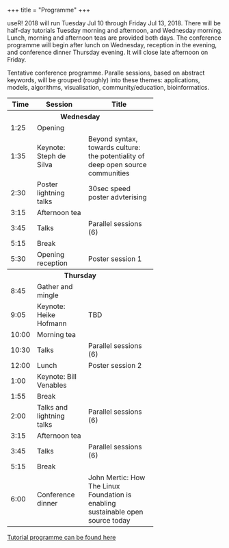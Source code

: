 +++
title = "Programme"
+++

useR! 2018 will run Tuesday Jul 10 through Friday Jul 13, 2018. There will be half-day tutorials Tuesday morning and afternoon, and Wednesday morning. Lunch, morning and afternoon teas are provided both days. The conference programme will begin after lunch on Wednesday, reception in the evening, and conference dinner Thursday evening. It will close late afternoon on Friday.

Tentative conference programme. Paralle sessions, based on abstract keywords, will be grouped (roughly) into these themes: applications, models, algorithms, visualisation, community/education, bioinformatics.

<table id="reg-sum">
  <col width="60">
  <col width="120">
  <col width="160">
  <th>Time</th>
  <th>Session</th>
  <th>Title</th>
  <tr><th colspan="4">Wednesday </th></tr>
  <tr>
  <td> 1:25 </td> <td> Opening </td> <td> </td>
  </tr>
  <tr>
  <td> 1:35 </td> <td> Keynote: Steph de Silva </td> <td> Beyond syntax, towards culture: the potentiality of deep open source communities </td>
  </tr>
 <tr>
  <td> 2:30 </td> <td> Poster lightning talks </td> <td> 30sec speed poster advterising </td>
  </tr>
  <tr>
  <td> 3:15 </td> <td> Afternoon tea </td> <td> </td>
  </tr>
 <tr>
  <td> 3:45 </td> <td> Talks </td> <td> Parallel sessions (6)  </td>
  </tr>
  <tr>
  <td> 5:15 </td> <td> Break </td> <td> </td>
  </tr>
<tr>
  <td> 5:30 </td> <td> Opening reception </td> <td> Poster session 1 </td>
  </tr>
  <tr><th colspan="4">Thursday </th></tr>
  <tr>
  <td> 8:45 </td> <td> Gather and mingle </td> <td> </td>
  </tr>
  <tr>
  <td> 9:05 </td> <td> Keynote: Heike Hofmann </td> <td> TBD </td>
  </tr>
 <tr>
  <td> 10:00 </td> <td> Morning tea </td> <td> </td>
  </tr>
   <tr>
  <td> 10:30 </td> <td> Talks </td> <td> Parallel sessions (6) </td>
  </tr>
  <tr>
  <td> 12:00 </td> <td> Lunch </td> <td> Poster session 2 </td>
  </tr>
  <tr>
  <td> 1:00 </td> <td> Keynote: Bill Venables </td> <td>  </td>
  </tr>
 <tr>
  <td> 1:55 </td> <td> Break </td> <td> </td>
  </tr>
  <tr>
  <td> 2:00 </td> <td> Talks and lightning talks </td> <td> Parallel sessions (6) </td>
  </tr>
  <tr>
  <td> 3:15 </td> <td> Afternoon tea </td> <td> </td>
  </tr>
  <tr>
  <td> 3:45 </td> <td> Talks </td> <td> Parallel sessions (6) </td>
  </tr>
 <tr>
  <td> 5:15 </td> <td> Break </td> <td> </td>
  </tr>
<tr>
  <td> 6:00 </td> <td> Conference dinner </td> <td> John Mertic: How The Linux Foundation is enabling sustainable open source today </td>
  </tr>
</table>

[Tutorial programme can be found here](https://user2018.r-project.org/tutorials/)
